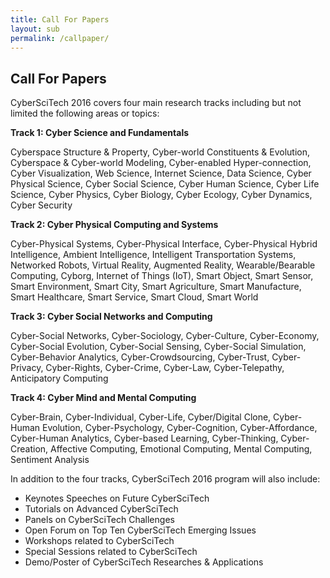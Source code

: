 ```yaml
---
title: Call For Papers
layout: sub
permalink: /callpaper/
---
```

<h2>Call For Papers</h2>
<p>CyberSciTech 2016 covers four main research tracks including but not limited the following areas or topics:</p>
<p><strong>Track 1: Cyber Science and Fundamentals</strong></p>
<p>Cyberspace Structure & Property, Cyber-world Constituents & Evolution, Cyberspace & Cyber-world Modeling, Cyber-enabled Hyper-connection, Cyber Visualization, Web Science, Internet Science, Data Science, Cyber Physical Science, Cyber Social Science, Cyber Human Science, Cyber Life Science, Cyber Physics, Cyber Biology, Cyber Ecology, Cyber Dynamics, Cyber Security</p>
<p><strong>Track 2: Cyber Physical Computing and Systems</strong></p>
<p>Cyber-Physical Systems, Cyber-Physical Interface, Cyber-Physical Hybrid Intelligence, Ambient Intelligence, Intelligent Transportation Systems, Networked Robots, Virtual Reality, Augmented Reality, Wearable/Bearable Computing, Cyborg, Internet of Things (IoT), Smart Object, Smart Sensor, Smart Environment, Smart City, Smart Agriculture, Smart Manufacture, Smart Healthcare, Smart Service, Smart Cloud, Smart World</p>
<p><strong>Track 3: Cyber Social Networks and Computing</strong></p>
<p>Cyber-Social Networks, Cyber-Sociology, Cyber-Culture, Cyber-Economy, Cyber-Social Evolution, Cyber-Social Sensing, Cyber-Social Simulation, Cyber-Behavior Analytics, Cyber-Crowdsourcing, Cyber-Trust, Cyber-Privacy, Cyber-Rights, Cyber-Crime, Cyber-Law, Cyber-Telepathy, Anticipatory Computing</p>
<p><strong>Track 4: Cyber Mind and Mental Computing</strong></p>
<p>Cyber-Brain, Cyber-Individual, Cyber-Life, Cyber/Digital Clone, Cyber-Human Evolution, Cyber-Psychology, Cyber-Cognition, Cyber-Affordance, Cyber-Human Analytics, Cyber-based Learning, Cyber-Thinking, Cyber-Creation, Affective Computing, Emotional Computing, Mental Computing, Sentiment Analysis</p>
<p>In addition to the four tracks, CyberSciTech 2016 program will also include:</p>
<ul><li>Keynotes Speeches on Future CyberSciTech</li>
<li>Tutorials on Advanced CyberSciTech</li>
<li>Panels on CyberSciTech Challenges</li>
<li>Open Forum on Top Ten CyberSciTech Emerging Issues</li>
<li>Workshops related to CyberSciTech</li>
<li>Special Sessions related to CyberSciTech</li>
<li>Demo/Poster of CyberSciTech Researches & Applications</li>
</ul>
</div>
